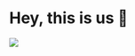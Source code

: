 # Hey, this is us 🌱


![](https://user-images.githubusercontent.com/7868679/177674945-50eab86e-18c3-4256-97a3-b83a4045db8e.png)

